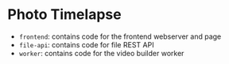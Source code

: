 # Photo Timelapse

- `frontend`: contains code for the frontend webserver and page
- `file-api`: contains code for file REST API
- `worker`: contains code for the video builder worker
